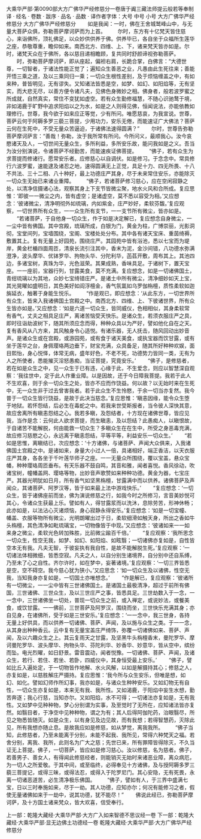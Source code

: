 大乘华严部·第0090部大方广佛华严经修慈分一卷唐于阗三藏法师提云般若等奉制译
· 经名 · 卷数 · 跋序
· 品名 · 品数 · 译作者字体：大号 中号 小号
大方广佛华严经修慈分
大方广佛华严经修慈分
　　如是我闻：一时，佛在王舍城鹫峰山中，与无量大菩萨众俱，弥勒菩萨摩诃萨而为上首。
　　尔时，东方有十亿梵天皆住慈心，来诣佛所，顶礼佛足，以众妙供供养于佛。供养毕已，各自坐于众福所生莲华之座，恭敬尊重，瞻仰如来。南西北方、四维、上、下，诸来梵天皆亦如是。尔时，诸梵天众在于佛所，各以慈目递相瞻顾，复共同时舒颜谛视弥勒菩萨。
　　时，弥勒菩萨摩诃萨，即从座起，偏袒右肩，长跪合掌，白佛言：“大德世尊，一切智者，于诸法性能正觉了；遍知众生善恶之业，凡愚由此生死往来；善能开悟三乘之道，及以三乘同归一乘；一切众生根性差别，及于烦恼缠盖之中，有如来种，普皆明见，无有谬失。又知诸法皆悉是空，如梦、如幻、如阳焰等，无有坚实，而大悲无尽，以善方便令诸凡夫，见佛色身微妙之相。佛身者，般若波罗蜜之所成就，自然真实，常住不变犹如虚空。若有众生勤修福慧，不随心识驰鹜于境，非如渴鹿于旷野中追求阳焰以之为水，如是之人则得见佛，恒闻说法，亦能依教如理修行。世尊，我今欲于如来应正等觉，少有所问。唯愿慈哀，为我宣说。世尊，菩萨云何于阿耨多罗三藐三菩提，少用功力，安乐无倦，而能速证广大佛法？菩萨云何在生死中，不受无量众苦逼迫，于诸佛法速得圆满？”
　　尔时，世尊告弥勒菩萨摩诃萨言：“善哉！弥勒，汝于我所常有所问。今所问义，最顺我心。汝今哀愍诸天及人，一切世间无量众生，多所利益，多所安乐故，能问我如是之义。吾当为汝分别演说，令诸菩萨不经勤苦，而能速疾证佛菩提。
　　“佛子，若有众生为求菩提而修诸行。愿常安乐者。应修慈心以自调伏。如是修习。于念念中。常具修行六波罗蜜，速能逮及诸忍之地，速得圆满无上正觉，具足十力、四无所畏、十八不共法、三十二相、八十种好，最上功德庄严其身，尽于未来常住安乐，亦能除灭一切众生无始已来诸业重障。
　　“佛子，若诸菩萨修习慈心，应在空闲寂静之处，以清净信摄诸心法，观察其身上下支节皆微尘聚，地水火风和合所成。复应思惟：‘即彼一一微尘之内，皆有虚空；是诸虚空，莫不悉以容受为相。’又应想念：‘彼诸微尘，清净明彻外如琉璃，内如紫金，庄严妙好，柔软芬馥。’复应观察，一切世界所有众生，一一众生所有支节，一一支节所有微尘，皆亦如是。
　　“若诸菩萨，于自他身一切众生，作于如是决定解已，复应想念自身微尘，一一尘中皆有佛国。其中宫殿，琉璃所成，白银为门，黄金为柱，广博崇丽，光影洞彻，宝堂间列，宝墙围绕，宝阁、宝楼处处分布。其中各有诸天宝床、重茵绮褥，敷置其上。复有无量上好园苑，围绕庄严。其园苑中皆有浴池，悉以七宝而为堤岸，黄金栏楯四面周匝，清泉长流引注其中，香末为泥，金沙间错，八功德水弥满澄净，波头摩华、优钵罗华、拘物头华、分陀利华，菡萏开敷，周布其上。其池四边，多诸宝树，真珠为华，光色滋荣。其果成熟，香味具足。于诸树下，置天宝座。一一座前，宝器行列，甘露美食，莫不充满。复应想念，如是一切诸佛国土，青绀琉璃以为其地，众妙七宝绮错庄严。是诸土中所有微尘，清净细妙如天上宝，其光晃曜如盛明日，其色美好如阎浮檀金，香气氛氲如乌罗伽栴檀，质性柔软如迦旃延衣，触著于身能生悦乐。
　　“作是观已，即应想念：‘从此东方，一切世界所有众生，皆来入我诸佛国土宫殿之中。南西北方、四维、上、下彼诸世界，所有众生皆亦如是。’又应想念：‘如是六道一切众生，皆同威仪，色相相似，其身柔软常有香气，丈夫之相具足庄严，离诸苦恼受天快乐。是诸众生，若须衣服庄严之具，即时往诣劫波树下，随其所须应念而得，种种众具以为严好，譬如他化自在之天。复有香风从八方来，其风触身令心适悦。有诸乐器，无人抚击，随风回动出妙音声。是诸众生或在宫殿，或游园苑，或有食于诸天美食，或执宝器而饮甘露，或有坐于莲华之台，身佩璎珞两边垂下，财宝充满，众具备足，随其所好种种欢娱，面目熙怡，身心悦怿，体常无病，盛年好色，不老不死，功德势力皆同一类，无有为人之所使者，悉能摧灭淫怒愚痴，当证菩提，究竟安乐。’
　　“佛子，是修慈者，若在如是众生之中，见一众生于已有违，心缘于此，不生爱念，则应以智慧深自观察：‘我往世中，定于此人作重业障。以是因故，还于今日障我菩提。我若于此人不生欢喜，则于余一切众生之处，皆亦不应而作饶益。何以故？以无始时来在生死中，无一众生非于过去曾害我者。若于此众生不生怜愍，于余一切当亦复然。我今普于一切众生皆行饶益，是故于此决当慈念。’复应思惟：‘瞋恚因缘，能令众生堕于地狱。若怀怨结，后必生在毒蛇之中。若我来世受斯报者，当令彼人深快其意，故应舍离所有瞋恚怨结之心。我若多瞋，及怨结者，十方现在诸佛世尊，皆应见我，当作是念：云何此人欲求菩提，而生瞋恚，及以怨结？此愚痴人，以瞋恨故，于自诸苦不能解脱，何由能救一切众生？多瞋众生在在生中，所受之身恶毒充满，故应修习慈愍之心，永远离于瞋恚怨结，平等平等，利益安乐一切众生。’
　　“若如是思惟，离瞋结已，次应想念：‘十方诸佛，与诸菩萨、声闻大众俱来，入我诸佛国土宫殿之中。是诸如来，身量大小过人一倍，具诸相好，端正香洁，以天衣服庄严其身，各各坐于千叶莲华师子之座。一一无量众所围绕，覆以宝盖，悬众宝幡，种种璎珞周匝垂布。有天乐器不鼓自鸣，其音和雅，闻者喜悦。香风徐动，吹诸宝树，幢幡盖网、璎珞等物，出妙音声歌赞如来种种功德。黄金为器，七宝庄严。其器光明犹如日月，所有香气如坚黑栴檀，甘露满中而以供养。诸佛菩萨及声闻众，其诸菩萨、阿罗汉等，皆于如来最上法中游戏快乐。’
　　“复应想念：‘一切众生，皆于诸佛座前而坐，佛为演说修慈之行，如我今时之所修习，言音美妙悦可其心，令诸众生获最上乐。譬如有人，得甘露浆而以洗沐，息除劳苦，形神休畅；此亦如是，以法沾心灭诸烦恼，身心寂静永得安乐。’复应想念：‘如是一切宝幢、幡盖、衣服等物所有微尘，光明朗曜出过于日，柔软细滑如触天身，所出之香如牛头栴檀，其色清净如毗琉璃宝，一切物像皆于中现。’又应想念：‘彼诸如来一一如来身之微尘，柔软光色转加殊胜，比前微尘踰百千倍。’
　　“复应观察：‘我所思念一切众生，性空无我，如梦、如幻、如阳焰、如眩翳；一切诸佛亦复如是，自性皆空本无有我。凡夫无智，于彼妄执有我自性，是故不能解脱生死。’复应观察：‘一切诸法体相微细，皆悉空寂。凡夫之人，以自分别生诸境界，自分别中还自系缚，乃至未了心之自性。齐尔许时，如在梦中，妄著诸境。’复应观察：‘一切三界皆悉是空，空不碍空。我今慈心犹为狭小。’又应思念：‘如一切众生及以诸佛，性空无我，当知我身亦复如是，一切国土亦唯想念。’
　　“作是解已，复应观察：‘彼诸所有一切微尘，一一尘中皆有三世诸佛国土。是诸国土最极清净，超过于前所有佛国，三世诸佛、三世众生，及以三世庄严之事，皆悉具足。三世劫数入于一念，一一念中，三世诸佛坐一切处，普现一切众生之前，或入禅定，或说妙法，或餐美食，或饮甘露。一一佛前，三世菩萨及阿罗汉，围绕而坐，三世快乐充满其身；亦自见身，在诸佛所，受于如是三世安乐。’复应想念：‘一一念中，我三世身，各持无量上好供具，而以供养一切诸佛、菩萨、声闻，及以施与众生之类。于一一念，从其身出种种香云。云中复有无量宝盖庄严绮饰，弥覆一切诸佛如来、菩萨、声闻，及以六趣众生之上。其云复雨天之甘露，及坚黑牛头栴檀香末，曼陀罗华、摩诃曼陀罗华、波头摩华、拘物头华、芬陀利华、妙香华、妙意华，皆从空中，缤纷而坠。电光烈曜，如日舒景。雷音震动，闻者悦豫。一切诸佛、菩萨、声闻，及诸众生，若行、若住、若坐、若卧，四威仪中，其身恒受最上安乐。’
　　“佛子，譬如比丘入遍处定，于一切物皆作地解、水火风解，以如是解摄持其心；修慈之人，亦复如是，以慈胜解庄严摄持。复应思惟：‘我今所与众生安乐，但唯是想，如幻、如化。譬如幻师作所幻事，我亦如是，与诸众生种种安乐。又如幻物无有自性，一切众生亦复如是，本来无有我、我所性。又如渴鹿，于阳焰中妄生水想，勤苦奔逐；我心行慈，当知亦尔。又如阳焰，水不可得；一切诸法亦复如是，无有我性。又如梦中见种种物，梦心分别谓为实事，及至觉时了无所在，应知诸法皆亦复然。如翳目者，于净空中见种种物，谓之为有；其人后得阿伽陀药，治眼翳尽，所见之物悉皆随灭。如是众生，以有身见及边见故，而有我想；若得智慧药，灭除此见，所有我想亦随止息。是故我应如是修慈，如从梦觉，离我我所。
　　“佛子当知，此修慈者，乃至未能离于分别，未能不起我、我所见，常得六种梵天之福。若舍分别，离我、我所，此则名为广大之慈；先世已来，所有罪障皆得除灭，不久当证无上菩提。佛子，一切菩萨，皆应如是修习慈心。汝以修慈，名为慈者。佛子，若善男子、善女人，有得闻此修慈经者，则能销灭无始时来诸恶业障，离众病厄，为一切人之所爱敬。于其中间，或至临终，必得奉见十方诸佛，及与授阿耨多罗三藐三菩提记，或得三昧，或得法忍，或得入于陀罗尼门。其心安隐，无有死畏，永离一切诸恶道苦，必生清净极乐佛国。
　　“佛子，譬如有人，于三界中盛满七宝，日以三时奉施如来，尽于一劫。其人功德，应知亦尔；何况有能修习之者，假使无量诸佛如来于一劫中，说其功德，犹不能尽！”
　　佛说此经已，弥勒菩萨摩诃萨，及十方国土诸来梵众，皆大欢喜，信受奉行。

上一部：乾隆大藏经·大乘华严部·大方广入如来智德不思议经一卷
下一部：乾隆大藏经·大乘华严部·显无边佛土功德经一卷
乾隆大藏经·大乘华严部·大方广佛华严经修慈分